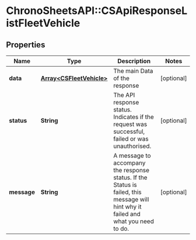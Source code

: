# ChronoSheetsAPI::CSApiResponseListFleetVehicle

## Properties
Name | Type | Description | Notes
------------ | ------------- | ------------- | -------------
**data** | [**Array&lt;CSFleetVehicle&gt;**](CSFleetVehicle.md) | The main Data of the response | [optional] 
**status** | **String** | The API response status. Indicates if the request was successful, failed or was unauthorised. | [optional] 
**message** | **String** | A message to accompany the response status.  If the Status is failed, this message will hint why it failed and what you need to do. | [optional] 


